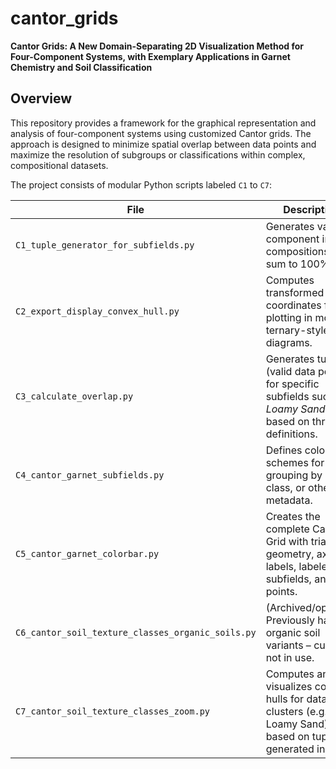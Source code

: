 # cantor_grids
**Cantor Grids: A New Domain-Separating 2D Visualization Method for Four-Component Systems, with Exemplary Applications in Garnet Chemistry and Soil Classification**

## Overview

This repository provides a framework for the graphical representation and analysis of four-component systems using customized Cantor grids. The approach is designed to minimize spatial overlap between data points and maximize the resolution of subgroups or classifications within complex, compositional datasets.


The project consists of modular Python scripts labeled `C1` to `C7`:

| File | Description |
|------|-------------|
| `C1_tuple_generator_for_subfields.py` | Generates valid 4-component integer compositions that sum to 100%.|
| `C2_export_display_convex_hull.py` | Computes transformed x/y coordinates for plotting in modified ternary-style diagrams. |
| `C3_calculate_overlap.py` | Generates tuples (valid data points) for specific subfields such as *Loamy Sand*, based on threshold definitions. |
| `C4_cantor_garnet_subfields.py` | Defines color schemes for grouping by origin, class, or other metadata. |
| `C5_cantor_garnet_colorbar.py` | Creates the complete Cantor Grid with triangle geometry, axis labels, labeled subfields, and data points. |
| `C6_cantor_soil_texture_classes_organic_soils.py` | (Archived/optional) Previously handled organic soil variants – currently not in use. |
| `C7_cantor_soil_texture_classes_zoom.py` | Computes and visualizes convex hulls for data clusters (e.g. Loamy Sand) based on tuples generated in `C3`. |
